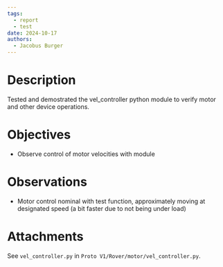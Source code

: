 ```yaml
---
tags:
  - report
  - test
date: 2024-10-17
authors:
  - Jacobus Burger
---
```


# Description
Tested and demostrated the vel_controller python module to verify motor and other device operations.

# Objectives
- Observe control of motor velocities with module

# Observations
- Motor control nominal with test function, approximately moving at designated speed (a bit faster due to not being under load)

# Attachments
See `vel_controller.py` in `Proto V1/Rover/motor/vel_controller.py`.
